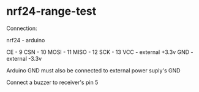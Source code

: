 # nrf24-range-test

Connection:

nrf24 - arduino

CE - 9
CSN - 10
MOSI - 11
MISO - 12
SCK - 13
VCC - external +3.3v
GND - external -3.3v

Arduino GND must also be connected to external power suply's GND

Connect a buzzer to receiver's pin 5
